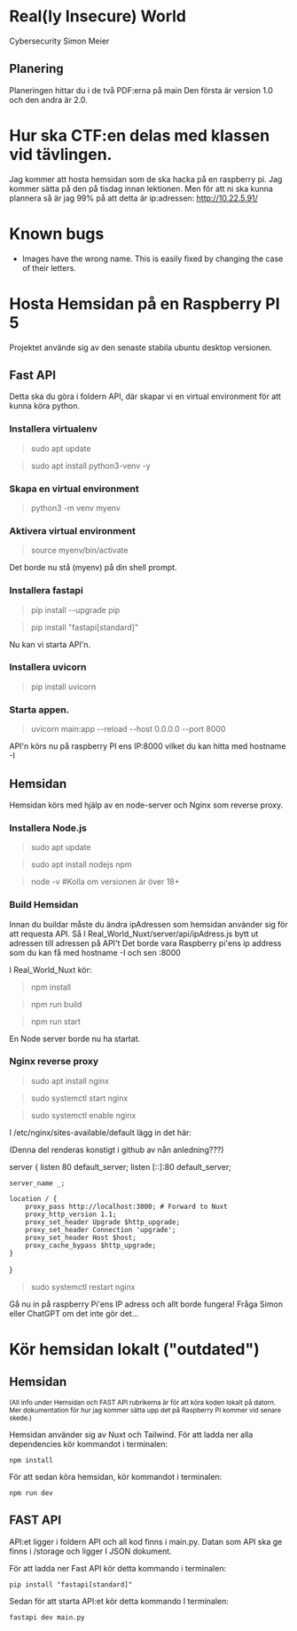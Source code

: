 # Real(ly Insecure) World

Cybersecurity Simon Meier

## Planering

Planeringen hittar du i de två PDF:erna på main
Den första är version 1.0 och den andra är 2.0.

# Hur ska CTF:en delas med klassen vid tävlingen.

Jag kommer att hosta hemsidan som de ska hacka på en raspberry pi. Jag kommer sätta på den på tisdag innan lektionen. Men för att ni ska kunna plannera så är jag 99% på att detta är ip:adressen: http://10.22.5.91/

# Known bugs

- Images have the wrong name. This is easily fixed by changing the case of their letters.

# Hosta Hemsidan på en Raspberry PI 5

Projektet använde sig av den senaste stabila ubuntu desktop versionen. 

## Fast API

Detta ska du göra i foldern API, där skapar vi en virtual environment för att kunna köra python.


### Installera virtualenv
 > sudo apt update

 > sudo apt install python3-venv -y

### Skapa en virtual environment
 > python3 -m venv myenv

### Aktivera virtual environment
 > source myenv/bin/activate

Det borde nu stå (myenv) på din shell prompt.

### Installera fastapi

 > pip install --upgrade pip 

 > pip install "fastapi[standard]" 

Nu kan vi starta API'n.

### Installera uvicorn
 > pip install uvicorn

### Starta appen.
 > uvicorn main:app --reload --host 0.0.0.0 --port 8000

API'n körs nu på raspberry PI ens IP:8000 vilket du kan hitta med hostname -I


## Hemsidan

Hemsidan körs med hjälp av en node-server och Nginx som reverse proxy. 

### Installera Node.js

 > sudo apt update

 > sudo apt install nodejs npm

 > node -v #Kolla om versionen är över 18+

### Build Hemsidan

Innan du buildar måste du ändra ipAdressen som hemsidan använder sig för att requesta API. Så I Real_World_Nuxt/server/api/ipAdress.js bytt ut adressen till adressen på API't
Det borde vara Raspberry pi'ens ip address som du kan få med hostname -I och sen :8000

I Real_World_Nuxt kör:

 > npm install

 > npm run build

 > npm run start

En Node server borde nu ha startat. 

### Nginx reverse proxy

 > sudo apt install nginx

 > sudo systemctl start nginx

 > sudo systemctl enable nginx

I /etc/nginx/sites-available/default lägg in det här:

(Denna del renderas konstigt i github av nån anledning???)

server {
    listen 80 default_server;
    listen [::]:80 default_server;

    server_name _;

    location / {
        proxy_pass http://localhost:3000; # Forward to Nuxt
        proxy_http_version 1.1;
        proxy_set_header Upgrade $http_upgrade;
        proxy_set_header Connection 'upgrade';
        proxy_set_header Host $host;
        proxy_cache_bypass $http_upgrade;
    }
}


 > sudo systemctl restart nginx

Gå nu in på raspberry Pi'ens IP adress och allt borde fungera! Fråga Simon eller ChatGPT om det inte gör det...



# Kör hemsidan lokalt ("outdated")

## Hemsidan
<sub>(All info under Hemsidan och FAST API rubrikerna är för att köra koden lokalt på datorn. Mer dokumentation för hur jag kommer sätta upp det på Raspberry PI kommer vid senare skede.)</sub>

Hemsidan använder sig av Nuxt och Tailwind. För att ladda ner alla dependencies kör kommandot i terminalen:

```
npm install
```

För att sedan köra hemsidan, kör kommandot i terminalen:

```
npm run dev
```

## FAST API

API:et ligger i foldern API och all kod finns i main.py. Datan som API ska ge finns i /storage och ligger I JSON dokument. 

För att ladda ner Fast API kör detta kommando i terminalen:

```
pip install "fastapi[standard]"
```

Sedan för att starta API:et kör detta kommando I terminalen:

```
fastapi dev main.py
```





